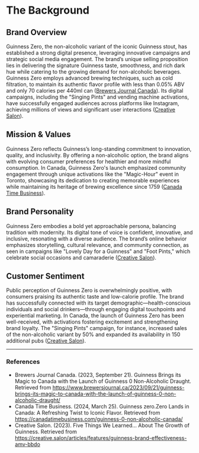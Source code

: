 # The Background

## Brand Overview
Guinness Zero, the non-alcoholic variant of the iconic Guinness stout, has established a strong digital presence, leveraging innovative campaigns and strategic social media engagement. The brand’s unique selling proposition lies in delivering the signature Guinness taste, smoothness, and rich dark hue while catering to the growing demand for non-alcoholic beverages. Guinness Zero employs advanced brewing techniques, such as cold filtration, to maintain its authentic flavor profile with less than 0.05% ABV and only 70 calories per 440ml can ([Brewers Journal Canada](https://www.brewersjournal.ca/2023/09/21/guinness-brings-its-magic-to-canada-with-the-launch-of-guinness-0-non-alcoholic-draught/)). Its digital campaigns, including the "Singing Pints" and vending machine activations, have successfully engaged audiences across platforms like Instagram, achieving millions of views and significant user interactions ([Creative Salon](https://creative.salon/articles/features/guinness-brand-effectiveness-amv-bbdo)).

## Mission & Values
Guinness Zero reflects Guinness’s long-standing commitment to innovation, quality, and inclusivity. By offering a non-alcoholic option, the brand aligns with evolving consumer preferences for healthier and more mindful consumption. In Canada, Guinness Zero's launch emphasized community engagement through unique activations like the "Magic-Hour" event in Toronto, showcasing its dedication to creating memorable experiences while maintaining its heritage of brewing excellence since 1759 ([Canada Time Business](https://canadatimebusiness.com/guinness-0-non-alcoholic-canada/)).

## Brand Personality
Guinness Zero embodies a bold yet approachable persona, balancing tradition with modernity. Its digital tone of voice is confident, innovative, and inclusive, resonating with a diverse audience. The brand’s online behavior emphasizes storytelling, cultural relevance, and community connection, as seen in campaigns like "Lovely Day for a Guinness" and "Foot Pints," which celebrate social occasions and camaraderie ([Creative Salon](https://creative.salon/articles/features/guinness-brand-effectiveness-amv-bbdo)).

## Customer Sentiment
Public perception of Guinness Zero is overwhelmingly positive, with consumers praising its authentic taste and low-calorie profile. The brand has successfully connected with its target demographic—health-conscious individuals and social drinkers—through engaging digital touchpoints and experiential marketing. In Canada, the launch of Guinness Zero has been well-received, with activations fostering excitement and strengthening brand loyalty. The "Singing Pints" campaign, for instance, increased sales of the non-alcoholic variant by 50% and expanded its availability in 150 additional pubs ([Creative Salon](https://creative.salon/articles/features/guinness-brand-effectiveness-amv-bbdo)).

---

### References
- Brewers Journal Canada. (2023, September 21). Guinness Brings its Magic to Canada with the Launch of Guinness 0 Non-Alcoholic Draught. Retrieved from https://www.brewersjournal.ca/2023/09/21/guinness-brings-its-magic-to-canada-with-the-launch-of-guinness-0-non-alcoholic-draught/
- Canada Time Business. (2024, March 25). Guinness zero.Zero Lands in Canada: A Refreshing Twist to Iconic Flavor. Retrieved from https://canadatimebusiness.com/guinness-0-non-alcoholic-canada/
- Creative Salon. (2023). Five Things We Learned… About The Growth of Guinness. Retrieved from https://creative.salon/articles/features/guinness-brand-effectiveness-amv-bbdo
